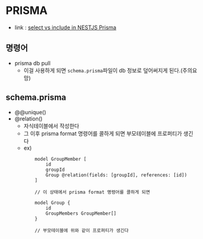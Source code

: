 # PRISMA
- link : [select vs include in NESTJS Prisma](https://stackoverflow.com/questions/69679956/nestjs-prisma-orm-using-select-versus-include-when-fetching-data-records)

## 명령어
- prisma db pull
    - 이걸 사용하게 되면 ```schema.prisma```파일이 db 정보로 덮어써지게 된다.(주의요망)

## schema.prisma
- @@unique()
- @relation()
    - 자식테이블에서 작성한다
    - 그 이후 prisma format 명령어를 콜하게 되면 부모테이블에 프로퍼티가 생긴다
    - ex)
        ```
            model GroupMember [
                id
                groupId
                Group @relation(fields: [groupId], references: [id])
            ]

            // 이 상태에서 prisma format 명령어를 콜하게 되면

            model Group {
                id
                GroupMembers GroupMember[]
            }

            // 부모테이블에 위와 같이 프로퍼티가 생긴다
        ```
